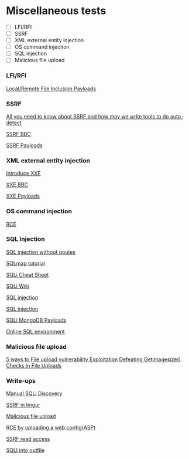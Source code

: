 # Miscellaneous tests

- [ ] LFI/RFI
- [ ] SSRF
- [ ] XML external entity injection
- [ ] OS command injection
- [ ] SQL injection
- [ ] Malicious file upload

### LFI/RFI
[Local/Remote File Inclusion Payloads](https://github.com/swisskyrepo/PayloadsAllTheThings/tree/8209d32bafaa679793e5249ad7ac8cfae8f33011/File%20Inclusion%20-%20Path%20Traversal)


### SSRF
[All you need to know about SSRF and how may we write tools to do auto-detect](https://medium.com/bugbountywriteup/the-design-and-implementation-of-ssrf-attack-framework-550e9fda16ea)

[SSRF BBC](https://github.com/EdOverflow/bugbounty-cheatsheet/blob/4d91e9681a70f93b84c6c03d4187a6f025d082ec/cheatsheets/ssrf.md)

[SSRF Payloads](https://github.com/swisskyrepo/PayloadsAllTheThings/tree/8209d32bafaa679793e5249ad7ac8cfae8f33011/SSRF%20injection)

### XML external entity injection
[Introduce XXE](https://securityonline.info/introduce-xml-entity-injection-vulnerability/?utm_source=ReviveOldPost&utm_medium=social&utm_campaign=ReviveOldPost)

[XXE BBC](https://github.com/EdOverflow/bugbounty-cheatsheet/blob/4d91e9681a70f93b84c6c03d4187a6f025d082ec/cheatsheets/xxe.md)

[XXE Payloads](https://github.com/swisskyrepo/PayloadsAllTheThings/tree/8209d32bafaa679793e5249ad7ac8cfae8f33011/XXE%20injections)


### OS command injection
[RCE](https://github.com/EdOverflow/bugbounty-cheatsheet/blob/4d91e9681a70f93b84c6c03d4187a6f025d082ec/cheatsheets/rce.md)


### SQL Injection
[SQL injection without qoutes](https://eternalnoobs.com/sqli-without-quotes/)

[SQLmap tutorial](http://www.sqlinjection.net/sqlmap/tutorial/)

[SQLi Cheat Sheet](https://www.netsparker.com/blog/web-security/sql-injection-cheat-sheet/)

[SQLi Wiki](https://sqlwiki.netspi.com/)

[SQL injection](https://github.com/swisskyrepo/PayloadsAllTheThings/tree/8209d32bafaa679793e5249ad7ac8cfae8f33011/SQL%20injection)

[SQL injection](https://github.com/EdOverflow/bugbounty-cheatsheet/blob/4d91e9681a70f93b84c6c03d4187a6f025d082ec/cheatsheets/sqli.md)

[SQLi MongoDB Payloads](https://github.com/swisskyrepo/PayloadsAllTheThings/tree/8209d32bafaa679793e5249ad7ac8cfae8f33011/NoSQL%20injection)

[Online SQL environment](http://sqlzoo.net/)

### Malicious file upload
[5 ways to File upload vulnerability Exploitation](http://www.hackingarticles.in/5-ways-file-upload-vulnerability-exploitation/0)
[Defeating Getimagesize() Checks in File Uploads](https://youtu.be/UzLEcaGewgg)


### Write-ups
[Manual SQLi Discovery](https://gerbenjavado.com/manual-sql-injection-discovery-tips/)

[SSRF in Imgur](https://hackerone.com/reports/115748)

[Malicious file upload](https://infosecaddicts.com/file-upload-vulnerability/)

[RCE by uploading a web.config(ASP)](https://poc-server.com/blog/2018/05/22/rce-by-uploading-a-web-config/)

[SSRF read access](https://www.shawarkhan.com/2018/05/getting-read-access-on-edmodo.html?m=1)

[SQLI into outfile](https://medium.com/bugbountywriteup/sql-injection-with-load-file-and-into-outfile-c62f7d92c4e2)
